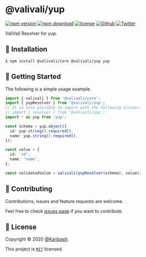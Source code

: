 # @valivali/yup

[![npm version][npm-version-badge]][npm-version-link]
[![npm download][npm-download-badge]][npm-download-link]
[![license][license-badge]][license-link]
[![Github][github-follower-badge]][github-follower-link]
[![Twitter][twitter-follower-badge]][twitter-follower-link]

ValiVali Resolver for yup.

## 🚀 Installation

```
$ npm install @valivali/core @valivali/yup yup
```

## 👏 Getting Started

The following is a simple usage example.

```ts
import { valivali } from '@valivali/core';
import { yupResolver } from '@valivali/yup';
// It is also possible to import with the following aliases.
// import { resolver } from '@valivali/yup';
import * as yup from 'yup';

const schema = yup.object({
  id: yup.string().required(),
  name: yup.string().required(),
});

const value = {
  id: 'id',
  name: 'name',
};

const validatedValue = valivali(yupResolver(schema), value);
```

## 🤝 Contributing

Contributions, issues and feature requests are welcome.

Feel free to check [issues page](https://github.com/Karibash/valivali/issues) if you want to contribute.

## 📝 License

Copyright © 2020 [@Karibash](https://twitter.com/karibash).

This project is [```MIT```](https://github.com/Karibash/valivali/blob/main/packages/yup/LICENSE) licensed.

[npm-version-badge]: https://badge.fury.io/js/@valivali%2Fyup.svg
[npm-version-link]: https://www.npmjs.com/package/@valivali/yup
[npm-download-badge]: https://img.shields.io/npm/dm/@valivali/yup.svg
[npm-download-link]: https://www.npmjs.com/package/@valivali/yup
[license-badge]: https://img.shields.io/npm/l/@valivali%2Fyup.svg
[license-link]: https://github.com/Karibash/valivali/blob/main/packages/yup/LICENSE
[github-follower-badge]: https://img.shields.io/github/followers/Karibash?label=Follow&logo=github&style=social
[github-follower-link]: https://github.com/Karibash?tab=followers
[twitter-follower-badge]: https://img.shields.io/twitter/follow/Karibash?label=Follow&style=social
[twitter-follower-link]: https://twitter.com/intent/follow?screen_name=Karibash
